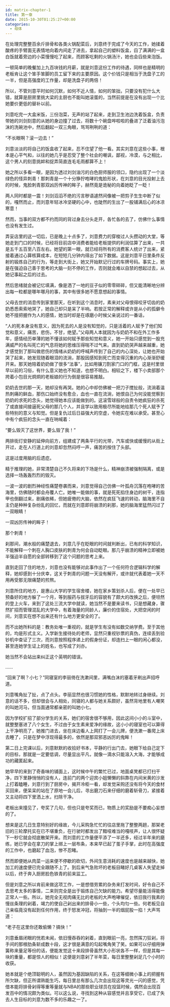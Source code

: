 ```yaml
---
id: matrix-chapter-1
title: 第一章
date: 2015-10-30T01:25:27+00:00
categories:
  - 母体
---
```

在处理完整整百余斤排骨和各类火锅配菜后，刘意终于完成了今天的工作，她揉着酸疼的手臂面无表情地向着内间走了进去，拿起自己的塑料饭盒，舀了满满的一盒白饭就着旁边的小菜慢慢吃了起来，而顾客吃剩的火锅汤汁，她也会舀些来泡饭。

一顿简单的晚餐加上九百块钱的月薪，就是刘意这份工作的待遇，同样也是精明的老板肯让这个笨手笨脚的员工留下来的主要原因。这个价钱只是相当于洗盘子工的一半，但是高强度的工作量，却是洗盘子的两倍！

所以，不管刘意平时如何沉默，如何不近人情，如何的笨拙，只要没有犯什么大错，就算是厨房里挑大梁的主厨也不能叫她滚蛋的，当然前提是在没有出现一个比她要价更低的替补以前。

刘意吃完一大盒米饭，三份泡菜，无声的站了起来，走到卫生池边洗着饭盒，负责带她的刘剑刻意的从她的身边撞了过去，将数十个碗盘哗啦啦的叠进了泛着油污泡沫的洗碗池中，然后翻起一双三角眼，骂骂咧咧的道：

“不长眼啊？滚一边去！”

刘意淡淡的将自己的饭盒收了起来，忍不住望了他一看。其实刘意在这些小事，根本是心平气和，以往的她几乎是忍受了整个社会的嘲讽，鄙视，冷漠，与之相比，这个男人的刻意挑衅和捉弄简直连毛毛雨都算不上！

她之所以多看一眼，是因为透过刘剑油污的白色厨师服的领口，隐约出现了一个淡绿色的怪异刺青！那刺青是一个十分狰狞咆哮的鬼脸形状，在刘意的目光投射上去的时候，鬼脸刺青那双凶厉传神的眸子，赫然竟是诡秘的向着她眨了一眨！

两人同时都是一震！刘剑滔滔不绝的污言秽语遽然间像被一把剪子生生中断了似的，嘎然而止，而刘意年轻冰冷坚硬的心中，也陡然的生出了一股铺满后心的冰凉寒意！

然而，当事的双方都不约而同的背过身去分头走开，各忙各的去了，仿佛什么事情也没有发生过。

弄妥店里的这一切后，已是晚上十点多了，刘意费力的穿梭过人头攒动的大堂，等她走到门口的时候，已经将目前店中消费者能给老板提供的利润估算了出来，一共是五千五百至八百左右。她望的第一眼，就已经将所有的消费客人统计了出来，紧接着通过心算核算成本，在短短几分钟内得出了如下数据。这是刘意平日里条件反射的锻炼自己的行为，等走到大街上，她又开始默记行过的车牌号码。事实上，她是在强迫自己善于思考的大脑一刻不停的工作，否则就会难以自禁的想起过去，从她记事起之后的过去。

然后思绪就会被记忆填满，像是洒了一地的豆子似的零零碎碎，但又能清晰地分辨出每一粒都是哪年哪月的事，其中有很多她不愿意想起的事情。

父母去世的消息传到家里那天，在听到这个消息时，素来对父母恨得咬牙切齿的奶奶悉悉索索地哭了，她自己却只是呆了半响。若按正常的解释或许是从小的孤僻令她不擅把握作为人的感情，她当时却是在琢磨小时候父亲说过的一番话，

“人的死本身没有意义，因为死去的人是没有知觉的，只是活着的人赋予了他们知觉和意义，痛苦，悲伤，不甘，绝望。”父母两人本就因为与奶奶不和在外工作多年，感情经历单薄的她不懂该如何赋予那些知觉和意义，她一开始只感觉到一股充满威严的名叫死亡的气息将她的思维压得喘不过气来。直到奶奶哭声越来越重，她才感觉到了那叫做悲伤的情绪从奶奶的呼喊声传到了自己的内心深处，让她也开始哭了起来，她发现随着眼泪的流淌，那股因感知到死亡而变得沉重的内心渐渐舒缓开来。那天她陪着奶奶做了很多“法事”，比如用镰刀割家门口的门框，这是村里很早以前的习俗，有什么意义她也不知道，也想不明白。相较之下，楼下小卖部那个挎着小包目光炯炯的老板娘的行为倒是很容易推敲。

奶奶去世的那一天，她却没有再哭。她的心中却仿佛被一把刀子搅扯般，流淌着温热刺痛的鲜血，那伤口始终没有愈合，血也一直在流淌，她恨自己为何没能觉察到奶奶的求死的念头，她觉得她本应该能做到的。这滚雪球般的自责令她疯狂的杀死了或直接间接逼死父母的那几个人，并且学以致用极尽所能地给那几个死人赋予了些特别的意义与知觉。但是复仇过后日益强大的空虚，令她实在难以承受。甚至心中有个疯狂的念头一直在呐喊着：

“要么毁灭了这世界，要么毁了我！”

两排街灯安静的延伸向前方，组建成了两条平行的光带，汽车或快或缓慢的从街上开过，走在人行道上的刘意却忽然闷哼一声，痛苦的按住了头部。

这是过度用脑的后遗症。

精于推理的她，非常清楚自己不久将来的下场是什么，精神崩溃被强制隔离，或是选择一场轰轰烈烈的毁灭。

一波一波的剧烈神经性痛楚卷袭而来，刘意觉得自己仿佛一叶孤舟沉落在咆哮的苦海里，仿佛随时都会舟覆人亡。她唯一能做的事，就是死死掐住身边的树干，连指甲也倒翻过来，剧痛依稀，但她疲倦的大脑，依然在疯狂飞速的转动，脑海里不自主仍是种种复杂纷乱的回忆，而就在刘意即将崩溃的刹那，她的脑海里猛然闪过了一双眼睛！

一双凶厉传神的眸子！

那个刺青！

刹那间，潮水般的痛楚退去，刘意几乎在眨眼的时间就判断出，已有的科学知识，不能解释一个刺在人胸口皮肤的刺青为何会自动眨眼。那几乎崩溃的精神立即被她半强迫半自愿的全部转移到了这个问题的思考上来。

直到走回了住的地方，刘意也没有能够对此事作出了一个任何符合逻辑科学的解释，她却感到十分庆幸，这关于刺青的问题一天没有解开，或许就代表着她一天不用再受那无限痛楚的煎熬。

刘意所住的地方，是惠山大学的学生宿舍楼，她在家乡策划杀人后，便在一处早已预备好的地方躲了一个月，等到服药与拔牙后的容貌有了颇大的改换之后，便坦然的登上火车，来到了这处三流大学中就读，她当然不是要来读书，只是想藏身，骤然扩招而管理混乱的大学中，有着海量的同龄人，廉价的住宿处，大把空闲的时间，刘意实在想不出来还有什么地方更安全的了。

而不出她所料的是：教务处唯一重视的，就是学生有没有如数交纳学费。至于其他的，均是形式主义。入学新生接待处的老师，显然只重视钞票的真伪，连续丢到验钞机中查证了三次，而刘意按照程序递上的假身份证，却连扫上一眼的闲心都没，甚至连她学生证上的姓名，也写成了刘亦。

她当然不会站出来纠正这个英明的错误。

……

“回来了啊？小七？”同寝室的李丽倚在洗漱间里，满嘴白沫的塞着牙刷出声招呼道。

刘意嘴角扯了扯，点了点头。李丽显然也很习惯她的性格，默默地转过身继续。刘意的话不多，但却很会与人相处，同寝的人都与她关系颇好，虽然背地里有人嘲笑的叫她河马，但当面通常都亲密的叫她小七。

因为学校扩招了部分学生的关系，她们的宿舍很不够用，因此这间小小的斗室中，就整整塞进了八个女生，不过由于女生素来爱净的缘故，这小小的寝室也可以算得上干净明亮了，她推门进去，坐在床边看人上网打了一会儿牌，便洗漱一番爬上床去睡了，只是在梦中浮现得最多的，依然是那双邪恶凶厉的鬼眸！

第二日上完课以后，刘意默默的收拾好书本，平静的行出门去，她眼下给自己定下的目标，那就是一定要低调，尽量显出平凡，就像一滴水只能溶入大海，才能够成功的藏匿起来。

她早早的来到了奇香味的铺面上，这时候中午的繁忙已过，地面桌凳都已打扫干净，四下里静悄悄的没有人，连前门的两个迎宾小姐懒懒的斜靠在内间米黄的沙发上打着瞌睡，刘意行到了厨房中，揭开冷柜一看，却发觉采购还没有将今天的食材买回来，便呆呆的站在了原地一会儿后，寻出磨刀石来仔细的磨着斩骨刀，紧接着又主动将四下里洒上水，扫除干净。

老板出来撞见了，夸奖了几句，但也只是夸奖而已，物质上的奖励是不要痴心妄想的了。

想来是这几日生意特别好的缘故，今儿采购急忙忙的往店里拖了整整两趟，那架老旧的三轮摩托实在已不堪重负，在行驶时都发出了黯哑难当的嘎吱声，让人很怀疑下一秒它就会彻底散架开来。而刘意的工作量便平添了一半还多，经过半年来的磨练，她已学会在拿刀的掌上绑上一层布条，本来早已起了茧子手掌，此时在高强度的工作中，也磨起了血泡，惨不忍睹。

然而即便她从肉菜一运来便不停歇的砍切，外间生意消耗的速度也是越来越快，她加工的速度便已完全跟随不上了。到后来气急败坏的老板目睹好几桌客人失望走掉以后，终于奔入厨房脸色铁青的前来监工。

但是刘意之所以肯前来做这项工作，一是想借劳累的杂务来打发时间，好令自己不去思考太多的事情，二来则完全是出于锻炼自己欠缺的能力。希望尽量能活得能像正常人一些。所以，她完全无视肉痛无比的老板的大声咆哮催促，依旧我行我素的慢丝条理的剁着，竭力的使自己剁出来的排骨小一些，个头均匀一些。何老板见自己亲临竟没有起到任何作用，终于怒发冲冠，将抽到一半的烟屁股一掐！大声骂道：

“老子在这里你还敢偷懒？搞快！”

刘意垂眉闭眼的恍若未闻，依旧慢吞吞的剁着，直到眼前一亮，忽然挥刀狂剁，将手间的那根肋条斩成数十段，这才很是满意的勾起嘴角笑了笑。如果可以仔细用弹簧称来量足等份的话，便能发觉这十来段排骨虽然大小形状各不一样，但是其每一块的重量，都是惊人的相似！这便是刘意剁了半年菜，每日里整整剁足几个小时的收获。

她本就是个绝顶聪明的人，虽然因为基因缺陷的关系，在这等细微小事上的把握有所欠缺，但正所谓熟能生巧，每日里总有那么几次会出现这等灵光一闪的感觉，凭借本能将排骨剁得等重等量就与NBA的那些职业球员在投篮时候，偶然会出现百发百中的情况颇为类似。可以这么说，寻找到这种从容感觉并且享受它，已成了失去人生目标的刘意为数不多的乐趣之一了。
